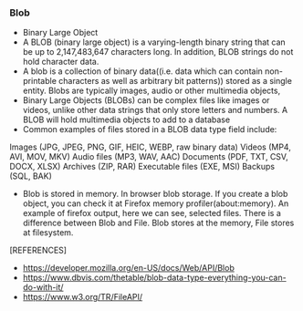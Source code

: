 ### Blob 

- Binary Large Object
- A BLOB (binary large object) is a varying-length binary string that can be up to 2,147,483,647 characters long.  In addition, BLOB strings do not hold character data.
- A blob is a collection of binary data((i.e. data which can contain non-printable characters as well as arbitrary bit patterns)) stored as a single entity. Blobs are typically images, audio or other multimedia objects,
- Binary Large Objects (BLOBs) can be complex files like images or videos, unlike other data strings that only store letters and numbers. A BLOB will hold multimedia objects to add to a database
- Common examples of files stored in a BLOB data type field include:

Images (JPG, JPEG, PNG, GIF, HEIC, WEBP, raw binary data)
Videos (MP4, AVI, MOV, MKV)
Audio files (MP3, WAV, AAC)
Documents (PDF, TXT, CSV, DOCX, XLSX)
Archives (ZIP, RAR)
Executable files (EXE, MSI)
Backups (SQL, BAK)

- Blob is stored in memory. In browser blob storage. If you create a blob object, you can check it at Firefox memory profiler(about:memory). An example of firefox output, here we can see, selected files. There is a difference between Blob and File. Blob stores at the memory, File stores at filesystem.


[REFERENCES]
- https://developer.mozilla.org/en-US/docs/Web/API/Blob
- https://www.dbvis.com/thetable/blob-data-type-everything-you-can-do-with-it/
- https://www.w3.org/TR/FileAPI/